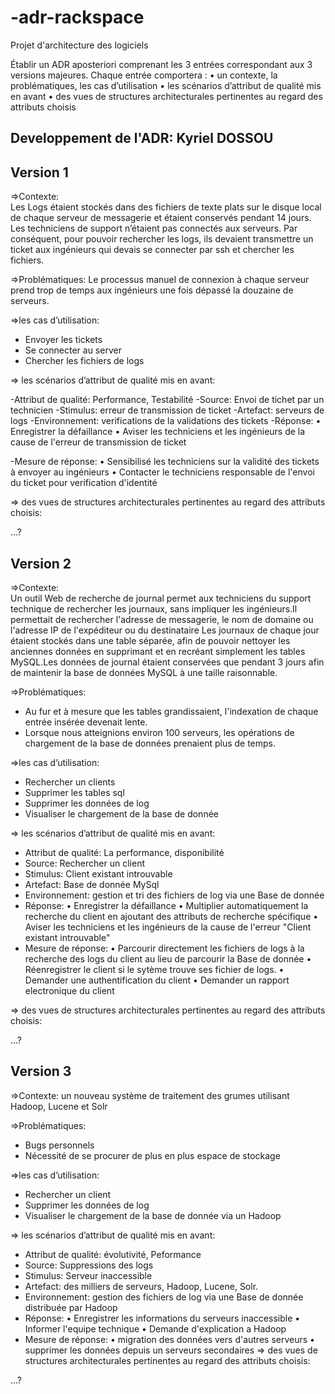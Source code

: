 # -adr-rackspace
Projet d'architecture des logiciels

Établir un ADR aposteriori comprenant les 3 entrées correspondant aux 3 versions majeures. Chaque entrée comportera :
• un contexte, la problématiques, les cas d’utilisation 
• les scénarios d’attribut de qualité mis en avant
• des vues de structures architecturales pertinentes au regard des attributs choisis


Developpement de l'ADR: Kyriel DOSSOU
---------------------------------------------------------------------------------------------------------------------------------
Version 1
---------------------------------------------------------------------------------------------------------------------------------
=>Contexte:  
Les Logs étaient stockés dans des fichiers de texte plats sur le disque local de chaque serveur de messagerie et étaient conservés pendant 14 jours. Les techniciens de support n’étaient pas connectés aux serveurs. Par conséquent, pour pouvoir rechercher les logs, ils devaient transmettre un ticket aux ingénieurs qui devais se connecter par ssh et chercher les fichiers. 

=>Problématiques:
Le processus manuel de connexion à chaque serveur prend trop de temps aux ingénieurs une fois dépassé la douzaine de serveurs.

=>les cas d’utilisation:
  - Envoyer les tickets
  - Se connecter au server
  - Chercher les fichiers de logs
  
=> les scénarios d’attribut de qualité mis en avant:

-Attribut de qualité: Performance, Testabilité
-Source: Envoi de tichet par un technicien
-Stimulus: erreur de transmission de ticket
-Artefact: serveurs de logs
-Environnement: verifications de la validations des tickets
-Réponse:
  • Enregistrer la défaillance
  • Aviser les techniciens et les ingénieurs de la cause de l'erreur de transmission de ticket

-Mesure de réponse:
  • Sensibilisé les techniciens sur la validité des tickets à envoyer au ingénieurs
  • Contacter le techniciens responsable de l'envoi du ticket pour verification d'identité

=> des vues de structures architecturales pertinentes au regard des attributs choisis:

...?


Version 2
------------------------------------------------------------------------------------------------------------------------------------
=>Contexte:  
Un outil Web de recherche de journal permet aux techniciens du support technique de rechercher les journaux, sans impliquer les ingénieurs.Il permettait de rechercher l'adresse de messagerie, le nom de domaine ou l'adresse IP de l'expéditeur ou du destinataire Les journaux de chaque jour étaient stockés dans une table séparée, afin de pouvoir nettoyer les anciennes données en supprimant et en recréant simplement les tables MySQL.Les données de journal  étaient conservées que pendant 3 jours afin de maintenir la base de données MySQL à une taille raisonnable.

=>Problématiques:
- Au fur et à mesure que les tables grandissaient, l'indexation de chaque entrée insérée devenait lente. 
- Lorsque nous atteignions environ 100 serveurs, les opérations de chargement de la base de données prenaient plus de temps.

=>les cas d’utilisation:
 
 - Rechercher un clients
 - Supprimer les tables sql
 - Supprimer les données de log
 - Visualiser le chargement de la base de donnée

=> les scénarios d’attribut de qualité mis en avant:

- Attribut de qualité: La performance, disponibilité
- Source: Rechercher un client
- Stimulus: Client existant introuvable
- Artefact: Base de donnée MySql
- Environnement: gestion et tri des fichiers de log via une Base de donnée
- Réponse: 
  • Enregistrer la défaillance
  • Multiplier automatiquement la recherche du client en ajoutant des attributs de recherche spécifique
  • Aviser les techniciens et les ingénieurs de la cause de l'erreur "Client existant introuvable"
- Mesure de réponse:
  • Parcourir directement les fichiers de logs à la recherche des logs du client au lieu de parcourir la Base de donnée
  • Réenregistrer le client si le sytème trouve ses fichier de logs.
  • Demander une authentification du client
  • Demander un rapport electronique du client
  
=> des vues de structures architecturales pertinentes au regard des attributs choisis:

...?

Version 3
------------------------------------------------------------------------------------------------------------------------------------

=>Contexte: un nouveau système de traitement des grumes utilisant Hadoop, Lucene et Solr

=>Problématiques: 

  - Bugs personnels
  - Nécessité de se procurer de plus en plus espace de stockage

=>les cas d’utilisation:

 - Rechercher un client
 - Supprimer les données de log
 - Visualiser le chargement de la base de donnée via un Hadoop

=> les scénarios d’attribut de qualité mis en avant:

- Attribut de qualité: évolutivité, Peformance
- Source: Suppressions des logs
- Stimulus: Serveur inaccessible
- Artefact: des milliers de serveurs, Hadoop, Lucene, Solr.
- Environnement: gestion des fichiers de log via une Base de donnée distribuée par Hadoop
- Réponse:
  • Enregistrer les informations du serveurs inaccessible
  • Informer l'equipe technique
  • Demande d'explication a Hadoop
- Mesure de réponse:
  • migration des données vers d'autres serveurs
  • supprimer les données depuis un serveurs secondaires
=> des vues de structures architecturales pertinentes au regard des attributs choisis:

...?
